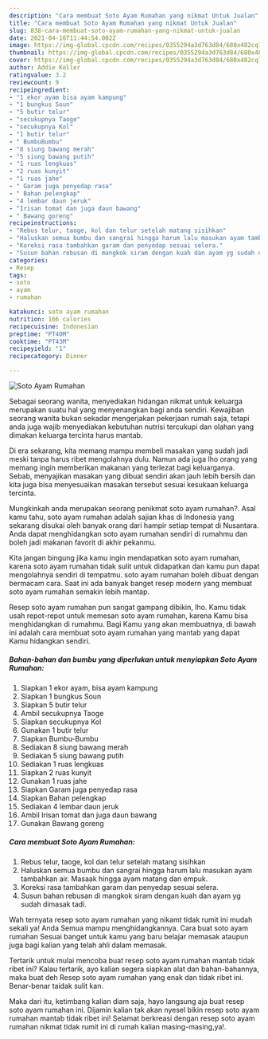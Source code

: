 ```yaml
---
description: "Cara membuat Soto Ayam Rumahan yang nikmat Untuk Jualan"
title: "Cara membuat Soto Ayam Rumahan yang nikmat Untuk Jualan"
slug: 838-cara-membuat-soto-ayam-rumahan-yang-nikmat-untuk-jualan
date: 2021-04-16T11:44:54.002Z
image: https://img-global.cpcdn.com/recipes/0355294a3d763d84/680x482cq70/soto-ayam-rumahan-foto-resep-utama.jpg
thumbnail: https://img-global.cpcdn.com/recipes/0355294a3d763d84/680x482cq70/soto-ayam-rumahan-foto-resep-utama.jpg
cover: https://img-global.cpcdn.com/recipes/0355294a3d763d84/680x482cq70/soto-ayam-rumahan-foto-resep-utama.jpg
author: Addie Keller
ratingvalue: 3.2
reviewcount: 9
recipeingredient:
- "1 ekor ayam bisa ayam kampung"
- "1 bungkus Soun"
- "5 butir telur"
- "secukupnya Taoge"
- "secukupnya Kol"
- "1 butir telur"
- " BumbuBumbu"
- "8 siung bawang merah"
- "5 siung bawang putih"
- "1 ruas lengkuas"
- "2 ruas kunyit"
- "1 ruas jahe"
- " Garam juga penyedap rasa"
- " Bahan pelengkap"
- "4 lembar daun jeruk"
- "Irisan tomat dan juga daun bawang"
- " Bawang goreng"
recipeinstructions:
- "Rebus telur, taoge, kol dan telur setelah matang sisihkan"
- "Haluskan semua bumbu dan sangrai hingga harum lalu masukan ayam tambahkan air. Masaak hingga ayam matang dan empuk."
- "Koreksi rasa tambahkan garam dan penyedap sesuai selera."
- "Susun bahan rebusan di mangkok siram dengan kuah dan ayam yg sudah dimasak tadi."
categories:
- Resep
tags:
- soto
- ayam
- rumahan

katakunci: soto ayam rumahan 
nutrition: 166 calories
recipecuisine: Indonesian
preptime: "PT40M"
cooktime: "PT43M"
recipeyield: "1"
recipecategory: Dinner

---
```



![Soto Ayam Rumahan](https://img-global.cpcdn.com/recipes/0355294a3d763d84/680x482cq70/soto-ayam-rumahan-foto-resep-utama.jpg)

Sebagai seorang wanita, menyediakan hidangan nikmat untuk keluarga merupakan suatu hal yang menyenangkan bagi anda sendiri. Kewajiban seorang  wanita bukan sekadar mengerjakan pekerjaan rumah saja, tetapi anda juga wajib menyediakan kebutuhan nutrisi tercukupi dan olahan yang dimakan keluarga tercinta harus mantab.

Di era  sekarang, kita memang mampu membeli masakan yang sudah jadi meski tanpa harus ribet mengolahnya dulu. Namun ada juga lho orang yang memang ingin memberikan makanan yang terlezat bagi keluarganya. Sebab, menyajikan masakan yang dibuat sendiri akan jauh lebih bersih dan kita juga bisa menyesuaikan masakan tersebut sesuai kesukaan keluarga tercinta. 



Mungkinkah anda merupakan seorang penikmat soto ayam rumahan?. Asal kamu tahu, soto ayam rumahan adalah sajian khas di Indonesia yang sekarang disukai oleh banyak orang dari hampir setiap tempat di Nusantara. Anda dapat menghidangkan soto ayam rumahan sendiri di rumahmu dan boleh jadi makanan favorit di akhir pekanmu.

Kita jangan bingung jika kamu ingin mendapatkan soto ayam rumahan, karena soto ayam rumahan tidak sulit untuk didapatkan dan kamu pun dapat mengolahnya sendiri di tempatmu. soto ayam rumahan boleh dibuat dengan bermacam cara. Saat ini ada banyak banget resep modern yang membuat soto ayam rumahan semakin lebih mantap.

Resep soto ayam rumahan pun sangat gampang dibikin, lho. Kamu tidak usah repot-repot untuk memesan soto ayam rumahan, karena Kamu bisa menghidangkan di rumahmu. Bagi Kamu yang akan membuatnya, di bawah ini adalah cara membuat soto ayam rumahan yang mantab yang dapat Kamu hidangkan sendiri.

<!--inarticleads1-->

##### Bahan-bahan dan bumbu yang diperlukan untuk menyiapkan Soto Ayam Rumahan:

1. Siapkan 1 ekor ayam, bisa ayam kampung
1. Siapkan 1 bungkus Soun
1. Siapkan 5 butir telur
1. Ambil secukupnya Taoge
1. Siapkan secukupnya Kol
1. Gunakan 1 butir telur
1. Siapkan  Bumbu-Bumbu
1. Sediakan 8 siung bawang merah
1. Sediakan 5 siung bawang putih
1. Sediakan 1 ruas lengkuas
1. Siapkan 2 ruas kunyit
1. Gunakan 1 ruas jahe
1. Siapkan  Garam juga penyedap rasa
1. Siapkan  Bahan pelengkap
1. Sediakan 4 lembar daun jeruk
1. Ambil Irisan tomat dan juga daun bawang
1. Gunakan  Bawang goreng




<!--inarticleads2-->

##### Cara membuat Soto Ayam Rumahan:

1. Rebus telur, taoge, kol dan telur setelah matang sisihkan
1. Haluskan semua bumbu dan sangrai hingga harum lalu masukan ayam tambahkan air. Masaak hingga ayam matang dan empuk.
1. Koreksi rasa tambahkan garam dan penyedap sesuai selera.
1. Susun bahan rebusan di mangkok siram dengan kuah dan ayam yg sudah dimasak tadi.




Wah ternyata resep soto ayam rumahan yang nikamt tidak rumit ini mudah sekali ya! Anda Semua mampu menghidangkannya. Cara buat soto ayam rumahan Sesuai banget untuk kamu yang baru belajar memasak ataupun juga bagi kalian yang telah ahli dalam memasak.

Tertarik untuk mulai mencoba buat resep soto ayam rumahan mantab tidak ribet ini? Kalau tertarik, ayo kalian segera siapkan alat dan bahan-bahannya, maka buat deh Resep soto ayam rumahan yang enak dan tidak ribet ini. Benar-benar taidak sulit kan. 

Maka dari itu, ketimbang kalian diam saja, hayo langsung aja buat resep soto ayam rumahan ini. Dijamin kalian tak akan nyesel bikin resep soto ayam rumahan mantab tidak ribet ini! Selamat berkreasi dengan resep soto ayam rumahan nikmat tidak rumit ini di rumah kalian masing-masing,ya!.

